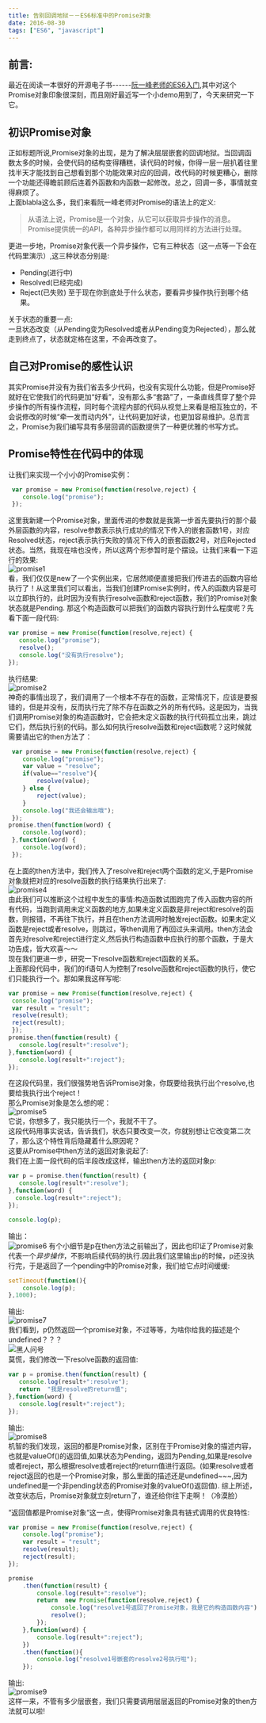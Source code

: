 ```yaml
---
title: 告别回调地狱－－ES6标准中的Promise对象
date: 2016-08-30
tags: ["ES6", "javascript"]
---
```


## 前言:    
最近在阅读一本很好的开源电子书------[阮一峰老师的ES6入门](http://es6.ruanyifeng.com/#docs/promise#Promise-all),其中对这个Promise对象印象很深刻，而且刚好最近写一个小demo用到了，今天来研究一下它。  

## 初识Promise对象
正如标题所说,Promise对象的出现，是为了解决层层嵌套的回调地狱。当回调函数太多的时候，会使代码的结构变得糟糕，读代码的时候，你得一层一层扒着往里找半天才能找到自己想看到那个功能效果对应的回调，改代码的时候更糟心，删除一个功能还得瞻前顾后连着外函数和内函数一起修改。总之，回调一多，事情就变得麻烦了。    
上面blabla这么多，我们来看阮一峰老师对Promise的语法上的定义:    
>从语法上说，Promise是一个对象，从它可以获取异步操作的消息。Promise提供统一的API，各种异步操作都可以用同样的方法进行处理。

更进一步地，Promise对象代表一个异步操作，它有三种状态（这一点等一下会在代码里演示）,这三种状态分别是:     
- Pending(进行中)
- Resolved(已经完成)
- Reject(已失败)
至于现在你到底处于什么状态，要看异步操作执行到哪个结果。

关于状态的重要一点:    
一旦状态改变（从Pending变为Resolved或者从Pending变为Rejected），那么就走到终点了，状态就定格在这里，不会再改变了。

## 自己对Promise的感性认识
其实Promise并没有为我们省去多少代码，也没有实现什么功能，但是Promise好就好在它使我们的代码更加“好看”，没有那么多“套路”了，一条直线贯穿了整个异步操作的所有操作流程，同时每个流程内部的代码从视觉上来看是相互独立的，不会说修改的时候“牵一发而动内外”，让代码更加好读，也更加容易维护。总而言之，Promise为我们编写具有多层回调的函数提供了一种更优雅的书写方式。

## Promise特性在代码中的体现
让我们来实现一个小小的Promise实例：    
```js
 var promise = new Promise(function(resolve,reject) {
    console.log("promise");
 });
 ```
 这里我新建一个Promise对象，里面传进的参数就是我第一步首先要执行的那个最外层函数的内容，resolve参数表示执行成功的情况下传入的嵌套函数1号，对应Resolved状态，reject表示执行失败的情况下传入的嵌套函数2号，对应Rejected状态。当然，我现在啥也没传，所以这两个形参暂时是个摆设。让我们来看一下运行的效果:    
 ![promise1](http://7xl4oh.com1.z0.glb.clouddn.com/promise1.png)    
 看，我们仅仅是new了一个实例出来，它居然顺便直接把我们传进去的函数内容给执行了！从这里我们可以看出，当我们创建Promise实例时，传入的函数内容是可以立即执行的，此时因为没有执行resolve函数和reject函数，我们的Promise对象状态就是Pending.
 那这个构造函数可以把我们的函数内容执行到什么程度呢？先看下面一段代码:    
 ```js
 var promise = new Promise(function(resolve,reject) {
    console.log("promise");
    resolve();
    console.log("没有执行resolve");
 });
```
执行结果:    
![promise2](http://7xl4oh.com1.z0.glb.clouddn.com/promise2.png)    
神奇的事情出现了，我们调用了一个根本不存在的函数，正常情况下，应该是要报错的，但是并没有，反而执行完了除不存在函数之外的所有代码。这是因为，当我们调用Promise对象的构造函数时，它会把未定义函数的执行代码孤立出来，跳过它们，然后执行别的代码。那么如何执行resolve函数和reject函数呢？这时候就需要请出它的then方法了：    
```js
 var promise = new Promise(function(resolve,reject) {
    console.log("promise");
    var value = "resolve";
    if(value=="resolve"){
        resolve(value);
    } else {
        reject(value);
    }
    console.log("我还会输出哦");
 });
promise.then(function(word) {
    console.log(word);
 },function(word) {
    console.log(word);
 });
 ```
 在上面的then方法中，我们传入了resolve和reject两个函数的定义,于是Promise对象就把对应的resolve函数的执行结果执行出来了:    
 ![promise4](http://7xl4oh.com1.z0.glb.clouddn.com/promise4.png)    
 由此我们可以推断这个过程中发生的事情:构造函数试图跑完了传入函数内容的所有代码，当跑到调用未定义函数的地方,如果未定义函数是非reject和resolve的函数，则报错，不再往下执行，并且在then方法调用时触发reject函数。如果未定义函数是reject或者resolve，则跳过，等then调用了再回过头来调用。then方法会首先对resolve和reject进行定义,然后执行构造函数中应执行的那个函数，于是大功告成，皆大欢喜～～     
 现在我们更进一步，研究一下resolve函数和reject函数的关系。     
 上面那段代码中，我们的if语句人为控制了resolve函数和reject函数的执行，使它们只能执行一个。那如果我这样写呢:    
 ```js
var promise = new Promise(function(resolve,reject) {
  console.log("promise");
  var result = "result";
  resolve(result);
  reject(result);
  });
promise.then(function(result) {
    console.log(result+":resolve");
 },function(word) {
    console.log(result+":reject");
 });
 ```
 在这段代码里，我们很强势地告诉Promise对象，你既要给我执行出个resolve,也要给我执行出个reject！    
 那么Promise对象是怎么想的呢：    
 ![promise5](http://7xl4oh.com1.z0.glb.clouddn.com/promise5.png)    
 它说，你想多了，我只能执行一个，我就不干了。    
 这段代码用事实说话，告诉我们，状态只要改变一次，你就别想让它改变第二次了，那么这个特性背后隐藏着什么原因呢？    
 这要从Promise中then方法的返回对象说起了:    
 我们在上面一段代码的后半段改成这样，输出then方法的返回对象p:     
 ```js
var p = promise.then(function(result) {
    console.log(result+":resolve");
},function(word) {
   console.log(result+":reject");
});

console.log(p);
```
输出：    
![promise6](http://7xl4oh.com1.z0.glb.clouddn.com/promise6.png)
有个小细节是p在then方法之前输出了，因此也印证了Promise对象代表一个*异步操作*，不影响后续代码的执行.因此我们这里输出p的时候，p还没执行完，于是返回了一个pending中的Promise对象，我们给它点时间缓缓:    
```js
setTimeout(function(){
    console.log(p);
},1000);
```
输出:    
![promise7](http://7xl4oh.com1.z0.glb.clouddn.com/promise7.png)    
我们看到，p仍然返回一个promise对象，不过等等，为啥你给我的描述是个undefined？？？  
![黑人问号](http://7xl4oh.com1.z0.glb.clouddn.com/bq.jpg)    
莫慌，我们修改一下resolve函数的返回值:    
```js
var p = promise.then(function(result) {
   console.log(result+":resolve");
   return  "我是resolve的return值";
},function(word) {
   console.log(result+":reject");
});
```
输出:    
![promise8](http://7xl4oh.com1.z0.glb.clouddn.com/promise8.png)    
机智的我们发现，返回的都是Promise对象，区别在于Promise对象的描述内容，也就是valueOf()的返回值,如果状态为Pending，返回为Pending,如果是resolve或者reject，那么根据resolve或者reject的return值进行返回。(如果resolve或者reject返回的也是一个Promise对象，那么里面的描述还是undefined~~~,因为undefined是一个非pending状态的Promise对象的valueOf()返回值).
综上所述，改变状态后，Promise对象就立刻return了，谁还给你往下走啊！（冷漠脸）    

“返回值都是Promise对象“这一点，使得Promise对象具有链式调用的优良特性:  
```js
var promise = new Promise(function(resolve,reject) {
    console.log("promise");
    var result = "result";
    resolve(result);
    reject(result);
});

promise
    .then(function(result) {
        console.log(result+":resolve");
        return  new Promise(function(resolve,reject) {
            console.log("resolve1号返回了Promise对象，我是它的构造函数内容");
            resolve();
        });
    },function(word) {
        console.log(result+":reject");
    })
    .then(function(){
        console.log("resolve1号嵌套的resolve2号执行啦");
    });
```
输出:  
![promise9](http://7xl4oh.com1.z0.glb.clouddn.com/promise9.png)    
这样一来，不管有多少层嵌套，我们只需要调用层层返回的Promise对象的then方法就可以啦!    










